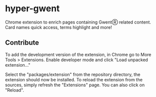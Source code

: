 # hyper-gwent

Chrome extension to enrich pages containing GwentⓇ related content.
Card names quick access, terms highlight and more!

## Contribute

To add the development version of the extension, in Chrome go to More Tools > Extensions.
Enable developer mode and click "Load unpacked extension..."

Select the "packages/extension" from the repository directory, the extension should now be installed.
To reload the extension from the sources, simply refresh the "Extensions" page.
You can also click on "Reload".
